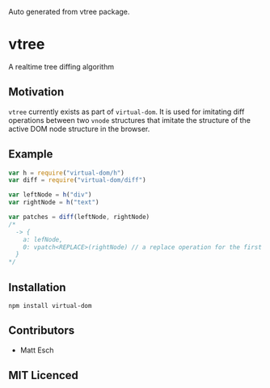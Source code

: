 Auto generated from vtree package.

# vtree

A realtime tree diffing algorithm

## Motivation

`vtree` currently exists as part of `virtual-dom`. It is used for imitating
diff operations between two `vnode` structures that imitate the structure of
the active DOM node structure in the browser.

## Example

```js
var h = require("virtual-dom/h")
var diff = require("virtual-dom/diff")

var leftNode = h("div")
var rightNode = h("text")

var patches = diff(leftNode, rightNode)
/*
  -> {
    a: lefNode,
    0: vpatch<REPLACE>(rightNode) // a replace operation for the first node
  }
*/
```

## Installation

`npm install virtual-dom`

## Contributors

 - Matt Esch

## MIT Licenced
